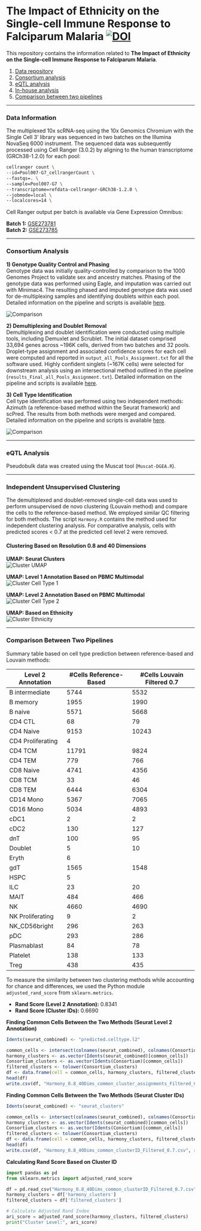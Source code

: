 # The Impact of Ethnicity on the Single-cell Immune Response to Falciparum Malaria  [![DOI](https://zenodo.org/badge/DOI/10.5281/zenodo.4016612.svg)](https://doi.org/10.5281/zenodo.4016612)


This repository contains the information related to **The Impact of Ethnicity on the Single-cell Immune Response to Falciparum Malaria**.

1. [Data repository](#data-information)  
2. [Consortium analysis](#consortium-analysis)  
3. [eQTL analysis](#eqtl-analysis)  
4. [In-house analysis](#independent-unsupervised-clustering)  
5. [Comparison between two pipelines](#comparison-between-2-pipelines)  

---

### Data Information

The multiplexed 10x scRNA-seq using the 10x Genomics Chromium with the Single Cell 3’ library was sequenced in two batches on the Illumina NovaSeq 6000 instrument. The sequenced data was subsequently processed using Cell Ranger (3.0.2) by aligning to the human transcriptome (GRCh38-1.2.0) for each pool:

```bash
cellranger count \
--id=Pool007-G7_cellrangerCount \
--fastqs=. \
--sample=Pool007-G7 \
--transcriptome=refdata-cellranger-GRCh38-1.2.0 \
--jobmode=local \
--localcores=14 \
```

Cell Ranger output per batch is available via Gene Expression Omnibus:

**Batch 1:** [GSE273781](https://www.ncbi.nlm.nih.gov/geo/query/acc.cgi?acc=GSE273781)  
**Batch 2:** [GSE273785](https://www.ncbi.nlm.nih.gov/geo/query/acc.cgi?acc=GSE273785)  

---

### Consortium Analysis

**1) Genotype Quality Control and Phasing**  
Genotype data was initially quality-controlled by comparison to the 1000 Genomes Project to validate sex and ancestry matches. Phasing of the genotype data was performed using Eagle, and imputation was carried out with Minimac4. The resulting phased and imputed genotype data was used for de-multiplexing samples and identifying doublets within each pool. Detailed information on the pipeline and scripts is available [here](https://wg1-pipeline-qc.readthedocs.io/en/latest/Imputation/index.html#imputation).

![Comparison](plots/1Kg.png)

**2) Demultiplexing and Doublet Removal**  
Demultiplexing and doublet identification were conducted using multiple tools, including Demuxlet and Scrublet. The initial dataset comprised 33,694 genes across ~196K cells, derived from two batches and 32 pools. Droplet-type assignment and associated confidence scores for each cell were computed and reported in `output_all_Pools_Assignment.txt` for all the software used. Highly confident singlets (~167K cells) were selected for downstream analysis using an intersectional method outlined in the pipeline (`results_Final_all_Pools_Assignment.txt`). Detailed information on the pipeline and scripts is available [here](https://wg1-pipeline-qc.readthedocs.io/en/latest/Demultiplexing/index.html#demultiplexing).

**3) Cell Type Identification**  
Cell type identification was performed using two independent methods: Azimuth (a reference-based method within the Seurat framework) and scPred. The results from both methods were merged and compared. Detailed information on the pipeline and scripts is available [here](https://powellgenomicslab.github.io/WG2-pipeline-classification-docs/).

![Comparison](plots/comparison_heatmap_counts.png)

---

### eQTL Analysis

Pseudobulk data was created using the Muscat tool (`Muscat-DGEA.R`).

---

### Independent Unsupervised Clustering

The demultiplexed and doublet-removed single-cell data was used to perform unsupervised  de novo clustering (Louvain method) and compare the cells to the reference-based method. We employed similar QC filtering for both methods. The script `Harmony.R` contains the method used for independent clustering analysis. For comparative analysis, cells with predicted scores < 0.7 at the predicted cell level 2 were removed.

#### Clustering Based on Resolution 0.8 and 40 Dimensions

**UMAP: Seurat Clusters**  
![Cluster UMAP](plots/UmapPlot_Cluster_Filtered0.7.png)

**UMAP: Level 1 Annotation Based on PBMC Multimodal**  
![Cluster Cell Type 1](plots/UmapPlot_predicted.celltype.l1_Filtered0.7.png)

**UMAP: Level 2 Annotation Based on PBMC Multimodal**  
![Cluster Cell Type 2](plots/UmapPlot_predicted.celltype.l2_Filtered0.7.png)

**UMAP: Based on Ethnicity**  
![Cluster Ethnicity](plots/UmapPlot_Ethnicity_Filtered0.7.png)

---

### Comparison Between Two Pipelines

Summary table based on cell type prediction between reference-based and Louvain methods:

| Level 2 Annotation     | #Cells Reference-Based | #Cells Louvain Filtered 0.7 |
|-------------------------|-------------------------|-----------------------------|
| B intermediate         | 5744                   | 5532                        |
| B memory               | 1955                   | 1990                        |
| B naive                | 5571                   | 5668                        |
| CD4 CTL                | 68                     | 79                          |
| CD4 Naive              | 9153                   | 10243                       |
| CD4 Proliferating      | 4                      |                             |
| CD4 TCM                | 11791                  | 9824                        |
| CD4 TEM                | 779                    | 766                         |
| CD8 Naive              | 4741                   | 4356                        |
| CD8 TCM                | 33                     | 46                          |
| CD8 TEM                | 6444                   | 6304                        |
| CD14 Mono              | 5367                   | 7065                        |
| CD16 Mono              | 5034                   | 4893                        |
| cDC1                   | 2                      | 2                           |
| cDC2                   | 130                    | 127                         |
| dnT                    | 100                    | 95                          |
| Doublet                | 5                      | 10                          |
| Eryth                  | 6                      |                             |
| gdT                    | 1565                   | 1548                        |
| HSPC                   | 5                      |                             |
| ILC                    | 23                     | 20                          |
| MAIT                   | 484                    | 466                         |
| NK                     | 4660                   | 4690                        |
| NK Proliferating       | 9                      | 2                           |
| NK_CD56bright          | 296                    | 263                         |
| pDC                    | 293                    | 286                         |
| Plasmablast            | 84                     | 78                          |
| Platelet               | 138                    | 133                         |
| Treg                   | 438                    | 435                         |

To measure the similarity between two clustering methods while accounting for chance and differences, we used the Python module `adjusted_rand_score` from `sklearn.metrics`.

- **Rand Score (Level 2 Annotation):** 0.8341  
- **Rand Score (Cluster IDs):** 0.6690  

**Finding Common Cells Between the Two Methods (Seurat Level 2 Annotation)**

```r
Idents(seurat_combined) <- "predicted.celltype.l2"

common_cells <- intersect(colnames(seurat_combined), colnames(Consortium))
harmony_clusters <- as.vector(Idents(seurat_combined)[common_cells])
Consortium_clusters <- as.vector(Idents(Consortium)[common_cells])
filtered_clusters <- tolower(Consortium_clusters)
df <- data.frame(cell = common_cells, harmony_clusters, filtered_clusters)
head(df)
write.csv(df, "Harmony_0.8_40Dims_common_cluster_assignments_Filtered_0.7.csv", row.names = FALSE)
```

**Finding Common Cells Between the Two Methods (Seurat Cluster IDs)**

```r
Idents(seurat_combined) <- "seurat_clusters"

common_cells <- intersect(colnames(seurat_combined), colnames(Consortium))
harmony_clusters <- as.vector(Idents(seurat_combined)[common_cells])
Consortium_clusters <- as.vector(Idents(Consortium)[common_cells])
filtered_clusters <- tolower(Consortium_clusters)
df <- data.frame(cell = common_cells, harmony_clusters, filtered_clusters)
head(df)
write.csv(df, "Harmony_0.8_40Dims_common_clusterID_Filtered_0.7.csv", row.names = FALSE)
```

**Calculating Rand Score Based on Cluster ID**

```python
import pandas as pd
from sklearn.metrics import adjusted_rand_score

df = pd.read_csv("Harmony_0.8_40Dims_common_clusterID_Filtered_0.7.csv")
harmony_clusters = df['harmony_clusters']
filtered_clusters = df['filtered_clusters']

# Calculate Adjusted Rand Index
ari_score = adjusted_rand_score(harmony_clusters, filtered_clusters)
print("Cluster Level:", ari_score)
```

